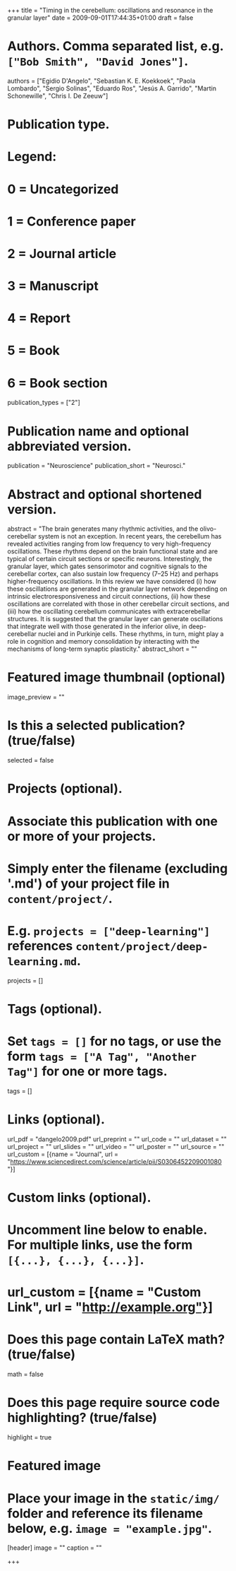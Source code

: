 +++
title = "Timing in the cerebellum: oscillations and resonance in the granular layer"
date = 2009-09-01T17:44:35+01:00
draft = false

# Authors. Comma separated list, e.g. `["Bob Smith", "David Jones"]`.
authors = ["Egidio D'Angelo", "Sebastian K. E. Koekkoek", "Paola Lombardo", "Sergio Solinas", "Eduardo Ros", "Jesús A. Garrido", "Martin Schonewille", "Chris I. De Zeeuw"]

# Publication type.
# Legend:
# 0 = Uncategorized
# 1 = Conference paper
# 2 = Journal article
# 3 = Manuscript
# 4 = Report
# 5 = Book
# 6 = Book section
publication_types = ["2"]

# Publication name and optional abbreviated version.
publication = "Neuroscience"
publication_short = "Neurosci."

# Abstract and optional shortened version.
abstract = "The brain generates many rhythmic activities, and the olivo-cerebellar system is not an exception. In recent years, the cerebellum has revealed activities ranging from low frequency to very high-frequency oscillations. These rhythms depend on the brain functional state and are typical of certain circuit sections or specific neurons. Interestingly, the granular layer, which gates sensorimotor and cognitive signals to the cerebellar cortex, can also sustain low frequency (7–25 Hz) and perhaps higher-frequency oscillations. In this review we have considered (i) how these oscillations are generated in the granular layer network depending on intrinsic electroresponsiveness and circuit connections, (ii) how these oscillations are correlated with those in other cerebellar circuit sections, and (iii) how the oscillating cerebellum communicates with extracerebellar structures. It is suggested that the granular layer can generate oscillations that integrate well with those generated in the inferior olive, in deep-cerebellar nuclei and in Purkinje cells. These rhythms, in turn, might play a role in cognition and memory consolidation by interacting with the mechanisms of long-term synaptic plasticity."
abstract_short = ""

# Featured image thumbnail (optional)
image_preview = ""

# Is this a selected publication? (true/false)
selected = false

# Projects (optional).
#   Associate this publication with one or more of your projects.
#   Simply enter the filename (excluding '.md') of your project file in `content/project/`.
#   E.g. `projects = ["deep-learning"]` references `content/project/deep-learning.md`.
projects = []

# Tags (optional).
#   Set `tags = []` for no tags, or use the form `tags = ["A Tag", "Another Tag"]` for one or more tags.
tags = []

# Links (optional).
url_pdf = "dangelo2009.pdf"
url_preprint = ""
url_code = ""
url_dataset = ""
url_project = ""
url_slides = ""
url_video = ""
url_poster = ""
url_source = ""
url_custom = [{name = "Journal", url = "https://www.sciencedirect.com/science/article/pii/S0306452209001080 "}]

# Custom links (optional).
#   Uncomment line below to enable. For multiple links, use the form `[{...}, {...}, {...}]`.
# url_custom = [{name = "Custom Link", url = "http://example.org"}]

# Does this page contain LaTeX math? (true/false)
math = false

# Does this page require source code highlighting? (true/false)
highlight = true

# Featured image
# Place your image in the `static/img/` folder and reference its filename below, e.g. `image = "example.jpg"`.
[header]
image = ""
caption = ""

+++
